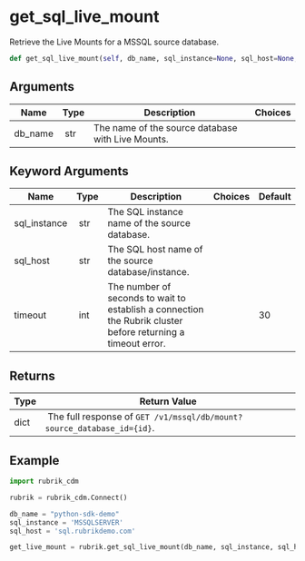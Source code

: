 # get_sql_live_mount

Retrieve the Live Mounts for a MSSQL source database.

```py
def get_sql_live_mount(self, db_name, sql_instance=None, sql_host=None, timeout=30):
```

## Arguments

| Name        | Type | Description                                                                 | Choices |
|-------------|------|-----------------------------------------------------------------------------|---------|
| db_name  | str | The name of the source database with Live Mounts. |  |

## Keyword Arguments

| Name        | Type | Description                                                                 | Choices | Default |
|-------------|------|-----------------------------------------------------------------------------|---------|---------|
| sql_instance  | str | The SQL instance name of the source database. |  |  |
| sql_host  | str | The SQL host name of the source database/instance. |  |  |
| timeout  | int | The number of seconds to wait to establish a connection the Rubrik cluster before returning a timeout error.  |  | 30 |

## Returns

| Type | Return Value                                                                                  |
|------|-----------------------------------------------------------------------------------------------|
| dict | The full response of `GET /v1/mssql/db/mount?source_database_id={id}`. |



## Example

```py
import rubrik_cdm

rubrik = rubrik_cdm.Connect()

db_name = "python-sdk-demo"
sql_instance = 'MSSQLSERVER'
sql_host = 'sql.rubrikdemo.com'

get_live_mount = rubrik.get_sql_live_mount(db_name, sql_instance, sql_host)
```
